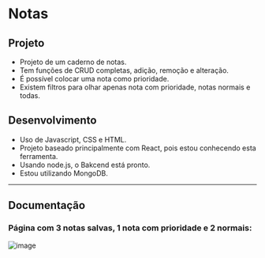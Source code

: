 # Notas

## Projeto
* Projeto de um caderno de notas.
* Tem funções de CRUD completas, adição, remoção e alteração.
* É possível colocar uma nota como prioridade.
* Existem filtros para olhar apenas nota com prioridade, notas normais e todas.

## Desenvolvimento
* Uso de Javascript, CSS e HTML.
* Projeto baseado principalmente com React, pois estou conhecendo esta ferramenta.
* Usando node.js, o Bakcend está pronto.
* Estou utilizando MongoDB.

---

## Documentação
### Página com 3 notas salvas, 1 nota com prioridade e 2 normais:
![image](https://user-images.githubusercontent.com/41628589/126897497-b4e7eccb-0f0d-4d49-9dd5-ac8fe0059bc6.png)

